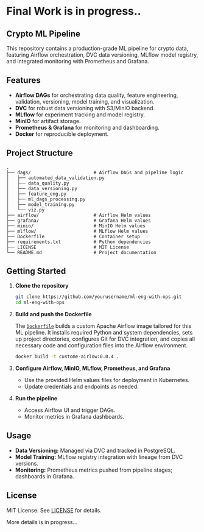 # Final Work is in progress..

## Crypto ML Pipeline

This repository contains a production-grade ML pipeline for crypto data, featuring Airflow orchestration, DVC data versioning, MLflow model registry, and integrated monitoring with Prometheus and Grafana.

## Features

- **Airflow DAGs** for orchestrating data quality, feature engineering, validation, versioning, model training, and visualization.
- **DVC** for robust data versioning with S3/MinIO backend.
- **MLflow** for experiment tracking and model registry.
- **MinIO** for artifact storage.
- **Prometheus & Grafana** for monitoring and dashboarding.
- **Docker** for reproducible deployment.

## Project Structure

```
.
├── dags/                       # Airflow DAGs and pipeline logic
│   ├── automated_data_validation.py
│   ├── data_quality.py
│   ├── data_versioning.py
│   ├── feature_eng.py
│   ├── ml_dags_processing.py
│   ├── model_training.py
│   └── viz.py
├── airflow/                    # Airflow Helm values
├── grafana/                    # Grafana Helm values
├── minio/                      # MinIO Helm values
├── mlflow/                     # MLflow Helm values
├── Dockerfile                  # Container setup
├── requirements.txt            # Python dependencies
├── LICENSE                     # MIT License
└── README.md                   # Project documentation
```

## Getting Started

1. **Clone the repository**
   ```sh
   git clone https://github.com/yourusername/ml-eng-with-ops.git
   cd ml-eng-with-ops
   ```
2. **Build and push the Dockerfile**

    The [`Dockerfile`](Dockerfile) builds a custom Apache Airflow image tailored for this ML pipeline. It installs required Python and system dependencies, sets up project directories, configures Git for DVC integration, and copies all necessary code and configuration files into the Airflow environment.

   ```sh
   docker build -t custome-airlow:0.0.4 .
   ```

3. **Configure Airflow, MinIO, MLflow, Prometheus, and Grafana**
   - Use the provided Helm values files for deployment in Kubernetes.
   - Update credentials and endpoints as needed.

4. **Run the pipeline**
   - Access Airflow UI and trigger DAGs.
   - Monitor metrics in Grafana dashboards.

## Usage

- **Data Versioning:** Managed via DVC and tracked in PostgreSQL.
- **Model Training:** MLflow registry integration with lineage from DVC versions.
- **Monitoring:** Prometheus metrics pushed from pipeline stages; dashboards in Grafana.

## License

MIT License. See [LICENSE](LICENSE) for details.

More details is in progress...